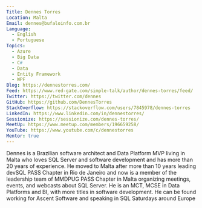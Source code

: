 ```yaml
---
Title: Dennes Torres
Location: Malta
Email: dennes@bufaloinfo.com.br
Language:
  - English
  - Portuguese
Topics:
  - Azure
  - Big Data
  - C#
  - Data
  - Entity Framework
  - WPF
Blog: https://dennestorres.com/
Feed: https://www.red-gate.com/simple-talk/author/dennes-torres/feed/
Twitter: https://twitter.com/dennes
GitHub: https://github.com/DennesTorres
StackOverflow: https://stackoverflow.com/users/7845978/dennes-torres
LinkedIn: https://www.linkedin.com/in/dennestorres/
Sessionize: https://sessionize.com/dennes-torres/
MeetUp: https://www.meetup.com/members/196659258/
YouTube: https://www.youtube.com/c/dennestorres
Mentor: true
---
```

Dennes is a Brazilian software architect and Data Platform MVP living in Malta who loves SQL Server and software development and has more than 20 years of experience. He moved to Malta after more than 10 years leading devSQL PASS Chapter in Rio de Janeiro and now is a member of the leadership team of MMDPUG PASS Chapter in Malta organizing meetings, events, and webcasts about SQL Server. He is an MCT, MCSE in Data Platforms and BI, with more titles in software development. He can be found working for Ascent Software and speaking in SQL Saturdays around Europe
